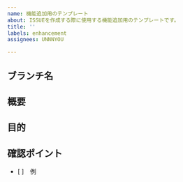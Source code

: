 ```yaml
---
name: 機能追加用のテンプレート
about: ISSUEを作成する際に使用する機能追加用のテンプレートです。
title: ''
labels: enhancement
assignees: UNNNYOU

---
```


## ブランチ名

## 概要

## 目的

## 確認ポイント
- [ ]　例

